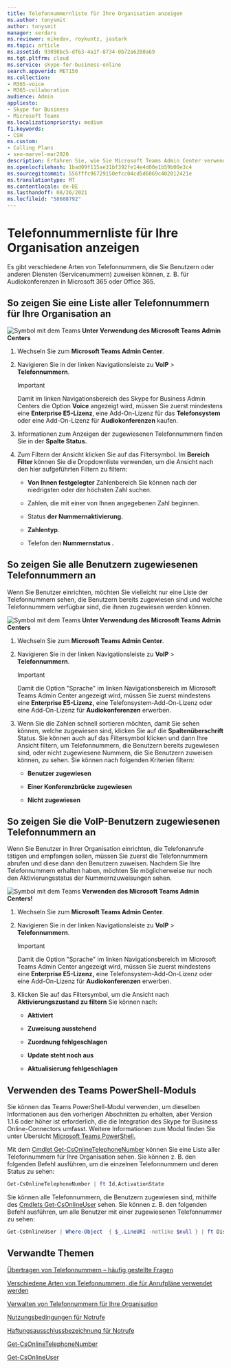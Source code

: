 ```yaml
---
title: Telefonnummernliste für Ihre Organisation anzeigen
ms.author: tonysmit
author: tonysmit
manager: serdars
ms.reviewer: mikedav, roykuntz, jastark
ms.topic: article
ms.assetid: 93098bc5-df63-4a1f-8734-0b72a6280a69
ms.tgt.pltfrm: cloud
ms.service: skype-for-business-online
search.appverid: MET150
ms.collection:
- M365-voice
- M365-collaboration
audience: Admin
appliesto:
- Skype for Business
- Microsoft Teams
ms.localizationpriority: medium
f1.keywords:
- CSH
ms.custom:
- Calling Plans
- seo-marvel-mar2020
description: Erfahren Sie, wie Sie Microsoft Teams Admin Center verwenden können, um eine Liste aller Telefonnummern in Ihrer Organisation und aller Nummern, die Benutzern zugewiesen sind oder die nicht zugewiesen sind, zu sehen.
ms.openlocfilehash: 1bad09f115ae31bf392fe14e4d00e1b59b00e3c4
ms.sourcegitcommit: 556fffc96729150efcc04cd5d6069c402012421e
ms.translationtype: MT
ms.contentlocale: de-DE
ms.lasthandoff: 08/26/2021
ms.locfileid: "58608792"
---
```

# <a name="see-a-list-of-phone-numbers-in-your-organization"></a>Telefonnummernliste für Ihre Organisation anzeigen

Es gibt verschiedene Arten von Telefonnummern, die Sie Benutzern oder anderen Diensten (Servicenummern) zuweisen können, z. B. für Audiokonferenzen in Microsoft 365 oder Office 365.
  
## <a name="to-see-a-list-of-all-phone-numbers-that-you-have-for-your-organization"></a>So zeigen Sie eine Liste aller Telefonnummern für Ihre Organisation an

![Symbol mit dem Teams ](media/teams-logo-30x30.png) **Unter Verwendung des Microsoft Teams Admin Centers**

1. Wechseln Sie zum **Microsoft Teams Admin Center**.

2. Navigieren Sie in der linken Navigationsleiste zu **VoIP** > **Telefonnummern**.

    > [!IMPORTANT]
    > Damit im linken Navigationsbereich des Skype for Business Admin Centers die Option **Voice** angezeigt wird, müssen Sie zuerst mindestens eine **Enterprise E5-Lizenz**, eine Add-On-Lizenz für das **Telefonsystem** oder eine Add-On-Lizenz für **Audiokonferenzen** kaufen.

3. Informationen zum Anzeigen der zugewiesenen Telefonnummern finden Sie in der **Spalte Status.**

4. Zum Filtern der Ansicht klicken Sie auf das Filtersymbol. Im **Bereich Filter** können Sie die Dropdownliste verwenden, um die Ansicht nach den hier aufgeführten Filtern zu filtern:

   - **Von Ihnen festgelegter** Zahlenbereich Sie können nach der niedrigsten oder der höchsten Zahl suchen.

   - Zahlen, die mit einer von Ihnen angegebenen Zahl beginnen.

   - Status **der Nummernaktivierung.**

   - **Zahlentyp**.

   - Telefon den **Nummernstatus .**

## <a name="to-see-all-of-the-phone-numbers-that-are-assigned-to-users"></a>So zeigen Sie alle Benutzern zugewiesenen Telefonnummern an

Wenn Sie Benutzer einrichten, möchten Sie vielleicht nur eine Liste der Telefonnummern sehen, die Benutzern bereits zugewiesen sind und welche Telefonnummern verfügbar sind, die ihnen zugewiesen werden können.
  
![Symbol mit dem Teams ](media/teams-logo-30x30.png) **Unter Verwendung des Microsoft Teams Admin Centers**

1. Wechseln Sie zum **Microsoft Teams Admin Center**.

2. Navigieren Sie in der linken Navigationsleiste zu **VoIP** > **Telefonnummern**.

    > [!IMPORTANT]
    > Damit die Option  "Sprache" im linken Navigationsbereich im Microsoft Teams Admin Center angezeigt wird, müssen Sie zuerst mindestens eine **Enterprise E5-Lizenz,** eine Telefonsystem-Add-On-Lizenz oder eine Add-On-Lizenz für **Audiokonferenzen** erwerben. 

3. Wenn Sie die Zahlen schnell sortieren möchten, damit Sie sehen können, welche zugewiesen sind, klicken Sie auf die **Spaltenüberschrift** Status. Sie können auch auf das Filtersymbol klicken und dann Ihre Ansicht filtern, um Telefonnummern, die Benutzern bereits zugewiesen sind, oder nicht zugewiesene Nummern, die Sie Benutzern zuweisen können, zu sehen. Sie können nach folgenden Kriterien filtern:

   - **Benutzer zugewiesen**

   - **Einer Konferenzbrücke zugewiesen** 

   - **Nicht zugewiesen**

## <a name="to-see-the-phone-numbers-that-are-assigned-to-voice-users"></a>So zeigen Sie die VoIP-Benutzern zugewiesenen Telefonnummern an

Wenn Sie Benutzer in Ihrer Organisation einrichten, die Telefonanrufe tätigen und empfangen sollen, müssen Sie zuerst die Telefonnummern abrufen und diese dann den Benutzern zuweisen. Nachdem Sie Ihre Telefonnummern erhalten haben, möchten Sie möglicherweise nur noch den Aktivierungsstatus der Nummernzuweisungen sehen.

![Symbol mit dem Teams ](media/teams-logo-30x30.png) **Verwenden des Microsoft Teams Admin Centers!**
  
1. Wechseln Sie zum **Microsoft Teams Admin Center**.

2. Navigieren Sie in der linken Navigationsleiste zu **VoIP** > **Telefonnummern**.

    > [!IMPORTANT]
    > Damit die Option  "Sprache" im linken Navigationsbereich im Microsoft Teams Admin Center angezeigt wird, müssen Sie zuerst mindestens eine **Enterprise E5-Lizenz,** eine Telefonsystem-Add-On-Lizenz oder eine Add-On-Lizenz für **Audiokonferenzen** erwerben. 

3. Klicken Sie auf das Filtersymbol, um die Ansicht nach **Aktivierungszustand zu filtern** Sie können nach:

   - **Aktiviert**

   - **Zuweisung ausstehend**

   - **Zuordnung fehlgeschlagen**

   - **Update steht noch aus**

   - **Aktualisierung fehlgeschlagen**

## <a name="using-the-teams-powershell-module"></a>Verwenden des Teams PowerShell-Moduls

Sie können das Teams PowerShell-Modul verwenden, um dieselben Informationen aus den vorherigen Abschnitten zu erhalten, aber Version 1.1.6 oder höher ist erforderlich, die die Integration des Skype for Business Online-Connectors umfasst. Weitere Informationen zum Modul finden Sie unter Übersicht [Microsoft Teams PowerShell.](teams-powershell-overview.md)

Mit dem [Cmdlet Get-CsOnlineTelephoneNumber](/powershell/module/skype/get-csonlinetelephonenumber) können Sie eine Liste aller Telefonnummern für Ihre Organisation sehen. Sie können z. B. den folgenden Befehl ausführen, um die einzelnen Telefonnummern und deren Status zu sehen:

```PowerShell
Get-CsOnlineTelephoneNumber | ft Id,ActivationState
```

Sie können alle Telefonnummern, die Benutzern zugewiesen sind, mithilfe des [Cmdlets Get-CsOnlineUser](/powershell/module/skype/get-csonlineuser) sehen. Sie können z. B. den folgenden Befehl ausführen, um alle Benutzer mit einer zugewiesenen Telefonnummer zu sehen:

```PowerShell
Get-CsOnlineUser | Where-Object  { $_.LineURI -notlike $null } | ft DisplayName,UserPrincipalName,LineURI
```

## <a name="related-topics"></a>Verwandte Themen
[Übertragen von Telefonnummern – häufig gestellte Fragen](./phone-number-calling-plans/port-order-overview.md)

[Verschiedene Arten von Telefonnummern, die für Anrufpläne verwendet werden](./different-kinds-of-phone-numbers-used-for-calling-plans.md)

[Verwalten von Telefonnummern für Ihre Organisation](/microsoftteams/manage-phone-numbers-for-your-organization)

[Nutzungsbedingungen für Notrufe](./emergency-calling-terms-and-conditions.md)

[Haftungsausschlussbezeichnung für Notrufe](https://github.com/MicrosoftDocs/OfficeDocs-SkypeForBusiness/blob/live/Teams/downloads/emergency-calling/emergency-calling-label-(en-us)-(v.1.0).zip?raw=true)

[Get-CsOnlineTelephoneNumber](/powershell/module/skype/get-csonlinetelephonenumber)
  
[Get-CsOnlineUser](/powershell/module/skype/get-csonlineuser)